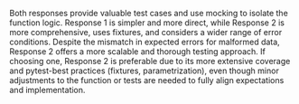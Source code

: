 Both responses provide valuable test cases and use mocking to isolate the function logic. Response 1 is simpler and more direct, while Response 2 is more comprehensive, uses fixtures, and considers a wider range of error conditions. Despite the mismatch in expected errors for malformed data, Response 2 offers a more scalable and thorough testing approach. If choosing one, Response 2 is preferable due to its more extensive coverage and pytest-best practices (fixtures, parametrization), even though minor adjustments to the function or tests are needed to fully align expectations and implementation.